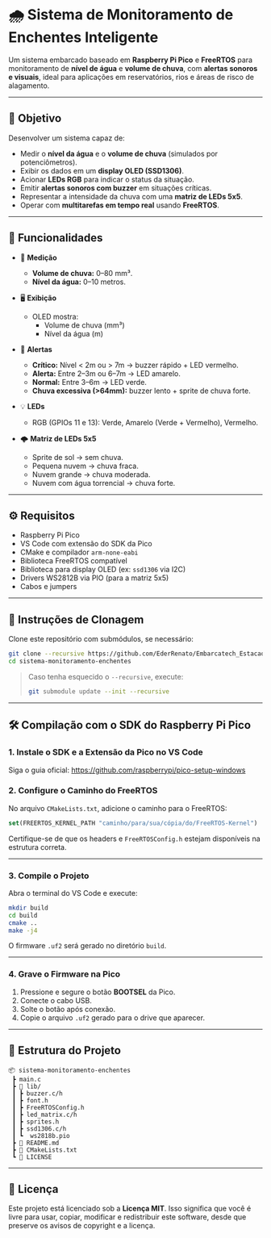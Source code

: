 # 🌧️ Sistema de Monitoramento de Enchentes Inteligente

Um sistema embarcado baseado em **Raspberry Pi Pico** e **FreeRTOS** para monitoramento de **nível de água** e **volume de chuva**, com **alertas sonoros e visuais**, ideal para aplicações em reservatórios, rios e áreas de risco de alagamento.

---

## 🎯 Objetivo

Desenvolver um sistema capaz de:
- Medir o **nível da água** e o **volume de chuva** (simulados por potenciômetros).
- Exibir os dados em um **display OLED (SSD1306)**.
- Acionar **LEDs RGB** para indicar o status da situação.
- Emitir **alertas sonoros com buzzer** em situações críticas.
- Representar a intensidade da chuva com uma **matriz de LEDs 5x5**.
- Operar com **multitarefas em tempo real** usando **FreeRTOS**.

---

## 🧠 Funcionalidades

- 🔎 **Medição**
  - **Volume de chuva:** 0–80 mm³.
  - **Nível da água:** 0–10 metros.

- 🖥️ **Exibição**
  - OLED mostra:
    - Volume de chuva (mm³)
    - Nível da água (m)

- 🚨 **Alertas**
  - **Crítico:** Nível < 2m ou > 7m → buzzer rápido + LED vermelho.
  - **Alerta:** Entre 2–3m ou 6–7m → LED amarelo.
  - **Normal:** Entre 3–6m → LED verde.
  - **Chuva excessiva (>64mm):** buzzer lento + sprite de chuva forte.

- 💡 **LEDs**
  - RGB (GPIOs 11 e 13): Verde, Amarelo (Verde + Vermelho), Vermelho.

- 🌩️ **Matriz de LEDs 5x5**
  - Sprite de sol → sem chuva.
  - Pequena nuvem → chuva fraca.
  - Nuvem grande → chuva moderada.
  - Nuvem com água torrencial → chuva forte.

---

## ⚙️ Requisitos

- Raspberry Pi Pico
- VS Code com extensão do SDK da Pico
- CMake e compilador `arm-none-eabi`
- Biblioteca FreeRTOS compatível
- Biblioteca para display OLED (ex: `ssd1306` via I2C)
- Drivers WS2812B via PIO (para a matriz 5x5)
- Cabos e jumpers

---

## 🚀 Instruções de Clonagem

Clone este repositório com submódulos, se necessário:

```bash
git clone --recursive https://github.com/EderRenato/Embarcatech_Estacao_Enchentes.git
cd sistema-monitoramento-enchentes
```

> Caso tenha esquecido o `--recursive`, execute:
> ```bash
> git submodule update --init --recursive
> ```

---

## 🛠️ Compilação com o SDK do Raspberry Pi Pico

### 1. Instale o SDK e a Extensão da Pico no VS Code

Siga o guia oficial: https://github.com/raspberrypi/pico-setup-windows

### 2. Configure o Caminho do FreeRTOS

No arquivo `CMakeLists.txt`, adicione o caminho para o FreeRTOS:

```cmake
set(FREERTOS_KERNEL_PATH "caminho/para/sua/cópia/do/FreeRTOS-Kernel")
```

Certifique-se de que os headers e `FreeRTOSConfig.h` estejam disponíveis na estrutura correta.

---

### 3. Compile o Projeto

Abra o terminal do VS Code e execute:

```bash
mkdir build
cd build
cmake ..
make -j4
```

O firmware `.uf2` será gerado no diretório `build`.

---

### 4. Grave o Firmware na Pico

1. Pressione e segure o botão **BOOTSEL** da Pico.
2. Conecte o cabo USB.
3. Solte o botão após conexão.
4. Copie o arquivo `.uf2` gerado para o drive que aparecer.

---

## 📁 Estrutura do Projeto

```
📦 sistema-monitoramento-enchentes
 ┣ main.c
 ┣ 📂 lib/
 ┃ ┣ buzzer.c/h
 ┃ ┣ font.h
 ┃ ┣ FreeRTOSConfig.h
 ┃ ┣ led_matrix.c/h
 ┃ ┣ sprites.h
 ┃ ┣ ssd1306.c/h
 ┃ ┗  ws2818b.pio
 ┣ 📜 README.md
 ┣ 📜 CMakeLists.txt
 ┗ 📜 LICENSE
```

---

## 📜 Licença

Este projeto está licenciado sob a **Licença MIT**. Isso significa que você é livre para usar, copiar, modificar e redistribuir este software, desde que preserve os avisos de copyright e a licença.
